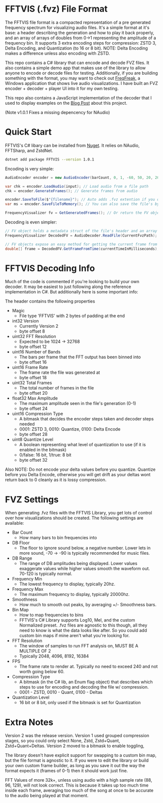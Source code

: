 # FFTVIS (.fvz) File Format
The FFTVIS file format is a compacted representation of a pre generated frequency spectrum for visualizing audio files. It's a simple format at it's base: a header describing the generation and how to play it back properly, and an array of arrays of doubles from 0->1 representing the amplitude of a frequency bin. It supports 3 extra encoding steps for compression: ZSTD 3, Delta Encoding, and Quantization (to 16 or 8 bit). NOTE: Delta Encoding makes a difference unless also encoding with ZSTD.

This repo contains a C# library that can encode and decode FVZ files. It also contains a simple demo app that makes use of the library to allow anyone to encode or decode files for testing. Additionally, if you are building something with the format, you may want to check out [FreqFreak](https://gtihub.com), a Windows application that shows live audio visualizations. I have built an FVZ encoder + decoder + player UI into it for my own testing.

This repo also contains a JavaScript implementation of the decoder that I used to display examples on the [Blog Post](https://epsirho.com/posts/fft-blog) about this project.

(Note v1.0.1 Fixes a missing depencency for NAudio)

# Quick Start
FFTVIS's C# libary can be installed from [Nuget](https://www.nuget.org/packages/FFTVIS/1.0.0). It relies on NAudio, FFTSharp, and ZstdNet.
```bash
dotnet add package FFTVIS --version 1.0.1
```

Encoding is very simple:
```C#
AudioEncoder encoder = new AudioEncoder(barCount, 0, 1, -60, 50, 20, 20000, 0, SpectrogramMapping.Normalized, res, fps, ct); // Create a new encoder

var chk = encoder.LoadAudio(input); // Load audio from a file path
chk = encoder.GenerateFrames(); // Generate frames from audio

encoder.SaveToFile($"{filename}"); // Auto adds .fvz extention if you don't
var ms = encoder.SaveFileToMemory(); // You can also save the file's bytes out to a MemoryStream

FrequencyVisualizer fv = GetGeneratedFrames(); // Or return the FV object with header info and frames array
```

Decoding is even simpler:
```C#
// FV object holds a metadata struct of the file's header and an array of frames
FrequencyVisualizer DecodedFV = AudioDecoder.ReadFile(CurrentFvzPath);

// FV objects expose an easy method for getting the current frame from the time in ms
double[] frame = DecodedFV.GetFrameFromTime(currentTimeInMilliseconds);
```


# FFTVIS Decoding Info
Much of the code is commented if you're looking to build your own decoder. It may be easiest to just following along the reference implementation in C#. But additionally here is some important info:

The header contains the following properties
- Magic
	- File type 'FFTVIS' with 2 bytes of padding at the end
- int32 Version
	- Currently Version 2
	- byte offset 8
- uint32 FFT Resolution
	- Expected to be 1024 -> 32768
	- byte offset 12
- uint16 Number of Bands
	- The bars per frame that the FFT output has been binned into
	- byte offset 16
- uint16 Frame Rate
	- The frame rate the file was generated at
	- byte offset 18
- uint32 Total Frames
	- The total number of frames in the file
	- byte offset 20
- float32 Max Amplitude
	- The maximum amplitude seen in the file's generation (0-1)
	- byte offset 24
- uint16 Compression Type
	- A bitmask that decides the encoder steps taken and decoder steps needed
	- 0001: ZSTD 3, 0010: Quantize, 0100: Delta Encode
	- byte offset 28
- uint8 Quantize Level
	- A boolean representing what level of quantization to use (if it is enabled in the bitmask)
	- 0/false: 16 bit, 1/true: 8 bit
	- byte offset 32

Also NOTE: Do not encode your delta values before you quantize. Quantize before you Delta Encode, otherwise you will get drift as your deltas wont return back to 0 cleanly as it is lossy compression.

# FVZ Settings
When generating .fvz files with the FFTVIS Library, you get lots of control over how visualizations should be created. The following settings are available:
- Bar Count
	- How many bars to bin frequencies into
- DB Floor
	- The floor to ignore sound below, a negative number. Lower lets in more sound, -70 -> -90 is typically recommended for music files.
- DB Range
	- The range of DB amplitudes being displayed. Lower values exaggerate values while higher values smooth the waveform out. 70-120 is typically normal.
- Frequency Min
	- The lowest frequency to display, typically 20hz.
- Frequency Max
	- The maximum frequency to display, typically 20000hz.
- Smoothness
	- How much to smooth out peaks, by averaging +/- Smoothness bars.
- Bin Map
	- How to map frequencies to bins 
	- FFTVIS's C# Library supports Log10, Mel, and the custom Normalized preset. .fvz files are agnostic to this though, all they need to know is what the data looks like after. So you could add custom bin maps if mine aren't what you're looking for.
- FFT Resolution
	- The window of samples to run FFT analysis on, MUST BE A MULTIPLE OF 2
	- Typically 2048, 4096, 8192, 16384
- FPS
	- The frame rate to render at. Typically no need to exceed 240 and not worth going below 60.
- Compression Type
	- A bitmask (in the C# lib, an Enum flag object) that describes which steps to use for encoding and decoding the file w/ compression.
	- 0001 - ZSTD, 0010 - Quant, 0100 - Deltas
- Quantization Level 
	- 16 bit or 8 bit, only used if the bitmask is set for Quantization

# Extra Notes
Version 2 was the release version. Version 1 used grouped compression stages, so you could only select None, Zstd, Zstd+Quant, Zstd+Quant+Deltas. Version 2 moved to a bitmask to enable toggling,

The library doesn't have explicit support for swapping to a custom bin map, but the file format is agnostic to it. If you were to edit the library or build your own custom frame builder, as long as you save it out the way the format expects it (frames of 0-1) then it should work just fine.

FFT Values of more 32k+, unless using audio with a high sample rate (88, 96, 129), will not look correct. This is because it takes up too much time inside each frame, averaging too much of the song at once to be accurate to the audio being played at that moment.